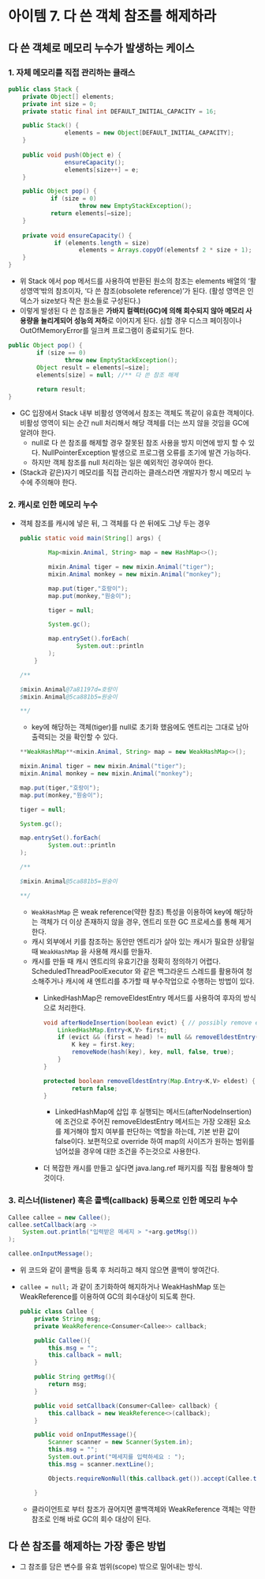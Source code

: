 # 아이템 7. 다 쓴 객체 참조를 해제하라

## 다 쓴 객체로 메모리 누수가 발생하는 케이스

### 1. 자체 메모리를 직접 관리하는 클래스

```java
public class Stack {
	private Object[] elements;
	private int size = 0;
	private static final int DEFAULT_INITIAL_CAPACITY = 16;

	public Stack() {
				elements = new Object[DEFAULT_INITIAL_CAPACITY];
	}
	
	public void push(Object e) { 
				ensureCapacity(); 
				elements[size++] = e;
	}

	public Object pop() { 
			if (size = 0)
					throw new EmptyStackException(); 
			return elements[—size]; 
	}
	
	private void ensureCapacity() {
			 if (elements.length = size)
					elements = Arrays.copyOf(elementsf 2 * size + 1);
	} 
}
```

- 위 Stack 에서 pop 메서드를 사용하여 반환된 원소의 참조는 elements 배열의 ‘활성영역’밖의 참조이자,  ‘다 쓴 참조(obsolete reference)’가 된다. (활성 영역은 인덱스가 size보다 작은 원소들로 구성된다.)
- 이렇게 발생된 다 쓴 참조들은 **가바지 컬렉터(GC)에 의해 회수되지 않아 메모리 사용량을 늘리게되어 성능의 저하**로 이어지게 된다. 심할 경우 디스크 페이징이나 OutOfMemoryError를 일크켜 프로그램이 종료되기도 한다.

```java
public Object pop() {
		if (size == 0)
				throw new EmptyStackException();
		Object result = elements[—size];
		elements[size] = null; //** 다 쓴 참조 해제
		
		return result;
}
```

- GC 입장에서 Stack 내부 비활성 영역에서 참조는 객체도 똑같이 유효한 객체이다.
  비활성 영역이 되는 순간 null 처리해서 해당 객체를 더는 쓰지 않을 것임을 GC에 알려야 한다.
    - null로 다 쓴 참조를 해제할 경우 잘못된 참조 사용을 방지 미연에 방지 할 수 있다.
      NullPointerException 발생으로 프로그램 오류를 조기에 발견 가능하다.
    - 하지만 객체 참조를 null 처리하는 일은 예외적인 경우여아 한다.
- (Stack과 같은)자기 메모리를 직접 관리하는 클래스라면 개발자가 항시 메모리 누수에 주의해야 한다.

### 2. 캐시로 인한 메모리 누수

- 객체 참조를 캐시에 넣은 뒤, 그 객체를 다 쓴 뒤에도 그냥 두는 경우

    ```java
    public static void main(String[] args) {
    
            Map<mixin.Animal, String> map = new HashMap<>();
    
            mixin.Animal tiger = new mixin.Animal("tiger");
            mixin.Animal monkey = new mixin.Animal("monkey");
    
            map.put(tiger,"호랑이");
            map.put(monkey,"원숭이");
    
            tiger = null;
    
            System.gc();
    
            map.entrySet().forEach(
                    System.out::println
            );
        }
    
    /**
    
    $mixin.Animal@7a81197d=호랑이
    $mixin.Animal@5ca881b5=원숭이
    
    **/
    ```

    - key에 해당하는 객체(tiger)를 null로 초기화 했음에도 엔트리는 그대로 남아 출력되는 것을 확인할 수 있다.

    ```java
    **WeakHashMap**<mixin.Animal, String> map = new WeakHashMap<>();
    
    mixin.Animal tiger = new mixin.Animal("tiger");
    mixin.Animal monkey = new mixin.Animal("monkey");
    
    map.put(tiger,"호랑이");
    map.put(monkey,"원숭이");
    
    tiger = null;
    
    System.gc();
    
    map.entrySet().forEach(
            System.out::println
    );
    
    /** 
    
    $mixin.Animal@5ca881b5=원숭이
    
    **/
    ```

    - `WeakHashMap` 은 weak reference(약한 참조) 특성을 이용하여 key에 해당하는 객체가 더 이상 존재하지 않을 경우, 엔트리 또한 GC 프로세스를 통해 제거한다.
    - 캐시 외부에서 키를 참조하는 동안만 엔트리가 살아 있는 캐시가 필요한 상황일때 `WeakHashMap` 을 사용해 캐시를 만들자.
    - 캐시를 만들 때 캐시 엔트리의 유효기간을 정확히 정의하기 어렵다. ScheduledThreadPoolExecutor 와 같은 백그라운드 스레드를 활용하여 청소해주거나 캐시에 새 엔트리를 추가할 때 부수작업으로 수행하는 방법이 있다.
        - LinkedHashMap은 removeEldestEntry 메서드를 사용하여 후자의 방식으로 처리한다.

            ```java
            void afterNodeInsertion(boolean evict) { // possibly remove eldest
                LinkedHashMap.Entry<K,V> first;
                if (evict && (first = head) != null && removeEldestEntry(first)) {
                    K key = first.key;
                    removeNode(hash(key), key, null, false, true);
                }
            }
            
            protected boolean removeEldestEntry(Map.Entry<K,V> eldest) {
                    return false;
            }
            ```

            - LinkedHashMap에 삽입 후 실행되는 메서드(afterNodeInsertion)에  조건으로 주어진 removeEldestEntry 메서드는 가장 오래된 요소를 제거해야 할지 여부를 판단하는 역할을 하는데, 기본 반환 값이 false이다. 보편적으로 override 하여 map의 사이즈가 원하는 범위를 넘어섰을 경우에 대한 조건을 주는것으로 사용한다.
        - 더 복잡한 캐시를 만들고 싶다면 java.lang.ref 패키지를 직접 활용해야 할 것이다.

### 3. 리스너(listener) 혹은 콜백(callback) 등록으로 인한 메모리 누수

```java
Callee callee = new Callee();
callee.setCallback(arg ->
    System.out.println("입력받은 메세지 > "+arg.getMsg())
);

callee.onInputMessage();
```

- 위 코드와 같이 콜백을 등록 후 처리하고 해지 않으면 콜백이 쌓여간다.
- `callee = null;` 과 같이 초기화하여 해지하거나 WeakHashMap 또는 WeakReference를 이용하여 GC의 회수대상이 되도록 한다.

    ```java
    public class Callee {
        private String msg;
        private WeakReference<Consumer<Callee>> callback;
    
        public Callee(){
            this.msg = "";
            this.callback = null;
        }
    
        public String getMsg(){
            return msg;
        }
    
        public void setCallback(Consumer<Callee> callback) {
            this.callback = new WeakReference<>(callback);
        }
    
        public void onInputMessage(){
            Scanner scanner = new Scanner(System.in);
            this.msg = "";
            System.out.print("메세지를 입력하세요 : ");
            this.msg = scanner.nextLine();
    
            Objects.requireNonNull(this.callback.get()).accept(Callee.this);
    
        }
    ```

    - 클라이언트로 부터 참조가 끊어지면 콜백객체와 WeakReference 객체는 약한 참조로 인해 바로 GC의 회수 대상이 된다.

## 다 쓴 참조를 해제하는 가장 좋은 방법

- 그 참조를 담은 변수를 유효 범위(scope) 밖으로 밀어내는 방식.